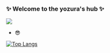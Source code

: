 ### ✨ Welcome to the yozura's hub ✨

<a href="https://iwaslion.tistory.com" target="_blank"><img src="https://img.shields.io/badge/BLOG-000000?style=plastic&logo=Tistory&logoColor=white"/></a><br>
<ul>
  <li>😎</li>
</ul>

[![Top Langs](https://github-readme-stats.vercel.app/api/top-langs/?username=yozura)](https://github.com/yozura/github-readme-stats)
